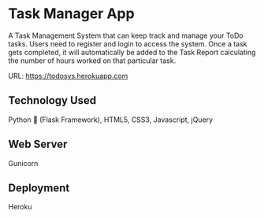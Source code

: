 # Task Manager App
A Task Management System that can keep track and manage your ToDo tasks. Users need to register and login to access the system. Once a task gets completed, it will automatically be added to the Task Report calculating the number of hours worked on that particular task.

URL: https://todosys.herokuapp.com

## Technology Used
Python 🐍 (Flask Framework), HTML5, CSS3, Javascript, jQuery

## Web Server
Gunicorn

## Deployment
Heroku




